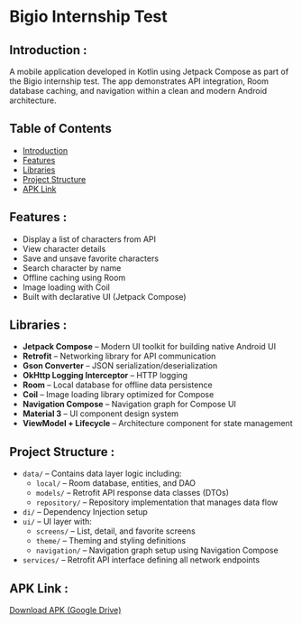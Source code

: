 # Bigio Internship Test

## Introduction :

A mobile application developed in Kotlin using Jetpack Compose as part of the Bigio internship test. The app demonstrates API integration, Room database caching, and navigation within a clean and modern Android architecture.

## Table of Contents

- [Introduction](#introduction-)
- [Features](#features-)
- [Libraries](#libraries-)
- [Project Structure](#project-structure-)
- [APK Link](#apk-link-)

## Features :

- Display a list of characters from API
- View character details
- Save and unsave favorite characters
- Search character by name
- Offline caching using Room
- Image loading with Coil
- Built with declarative UI (Jetpack Compose)

## Libraries :

- **Jetpack Compose** – Modern UI toolkit for building native Android UI
- **Retrofit** – Networking library for API communication
- **Gson Converter** – JSON serialization/deserialization
- **OkHttp Logging Interceptor** – HTTP logging
- **Room** – Local database for offline data persistence
- **Coil** – Image loading library optimized for Compose
- **Navigation Compose** – Navigation graph for Compose UI
- **Material 3** – UI component design system
- **ViewModel + Lifecycle** – Architecture component for state management

## Project Structure :

- `data/` – Contains data layer logic including:
  - `local/` – Room database, entities, and DAO
  - `models/` – Retrofit API response data classes (DTOs)
  - `repository/` – Repository implementation that manages data flow
- `di/` – Dependency Injection setup
- `ui/` – UI layer with:
  - `screens/` – List, detail, and favorite screens
  - `theme/` – Theming and styling definitions
  - `navigation/` – Navigation graph setup using Navigation Compose
- `services/` – Retrofit API interface defining all network endpoints

## APK Link :

[Download APK (Google Drive)](https://drive.google.com/drive/folders/1hQXbv7G3y26ZQ67hPHx5kdDYxSV0C5ZP?usp=drive_link)

